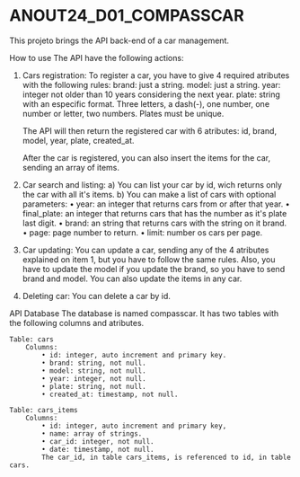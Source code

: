 # ANOUT24_D01_COMPASSCAR

This projeto brings the API back-end of a car management.

How to use
The API have the following actions:

1. Cars registration:
   To register a car, you have to give 4 required atributes with the following rules:
   brand: just a string.
   model: just a string.
   year: integer not older than 10 years considering the next year.
   plate: string with an especific format. Three letters, a dash(-), one number, one number or letter, two numbers. Plates must be unique.

   The API will then return the registered car with 6 atributes: id, brand, model, year, plate, created_at.

   After the car is registered, you can also insert the items for the car, sending an array of items.

2. Car search and listing:
   a) You can list your car by id, wich returns only the car with all it's items.
   b) You can make a list of cars with optional parameters:
   • year: an integer that returns cars from or after that year.
   • final_plate: an integer that returns cars that has the number as it's plate last digit.
   • brand: an string that returns cars with the string on it brand.
   • page: page number to return.
   • limit: number os cars per page.

3. Car updating:
   You can update a car, sending any of the 4 atributes explained on item 1, but you have to follow the same rules. Also, you have to update the model if you update the brand, so you have to send brand and model.
   You can also update the items in any car.

4. Deleting car:
   You can delete a car by id.

API Database
The database is named compasscar. It has two tables with the following columns and atributes.

    Table: cars
        Columns:
            • id: integer, auto increment and primary key.
            • brand: string, not null.
            • model: string, not null.
            • year: integer, not null.
            • plate: string, not null.
            • created_at: timestamp, not null.

    Table: cars_items
        Columns:
            • id: integer, auto increment and primary key,
            • name: array of strings.
            • car_id: integer, not null.
            • date: timestamp, not null.
            The car_id, in table cars_items, is referenced to id, in table cars.


